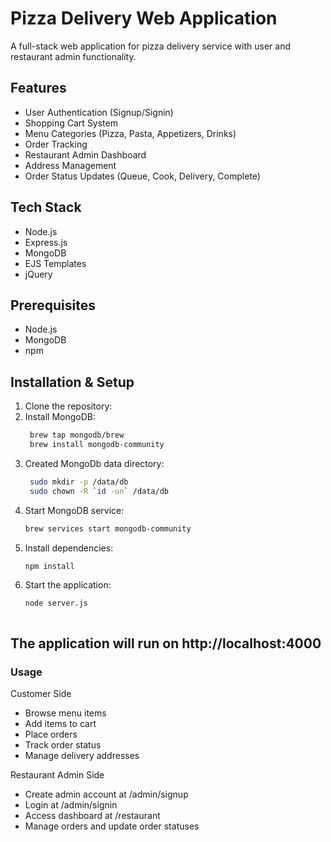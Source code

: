 # Pizza Delivery Web Application

A full-stack web application for pizza delivery service with user and restaurant admin functionality.

## Features

- User Authentication (Signup/Signin)
- Shopping Cart System
- Menu Categories (Pizza, Pasta, Appetizers, Drinks)
- Order Tracking
- Restaurant Admin Dashboard
- Address Management
- Order Status Updates (Queue, Cook, Delivery, Complete)

## Tech Stack

- Node.js
- Express.js
- MongoDB
- EJS Templates
- jQuery

## Prerequisites

- Node.js
- MongoDB
- npm

## Installation & Setup

1. Clone the repository:
2. Install MongoDB:
   ```bash
    brew tap mongodb/brew
    brew install mongodb-community

3. Created MongoDb data directory:
   ``` bash
    sudo mkdir -p /data/db
    sudo chown -R `id -un` /data/db

4. Start MongoDB service:
      ``` bash
    brew services start mongodb-community

5. Install dependencies:
      ``` bash
    npm install

6. Start the application:
   ```bash
   node server.js



## The application will run on http://localhost:4000

### Usage

Customer Side
- Browse menu items
- Add items to cart
- Place orders
- Track order status
- Manage delivery addresses


Restaurant Admin Side
- Create admin account at /admin/signup
- Login at /admin/signin
- Access dashboard at /restaurant
- Manage orders and update order statuses
